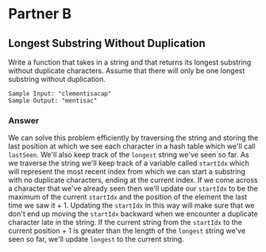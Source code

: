 # Partner B

## Longest Substring Without Duplication

Write a function that takes in a string and that returns its longest substring without duplicate characters.  Assume that there will only be one longest substring without duplication.

```
Sample Input: "clementisacap"
Sample Output: "mentisac"
```

### Answer
We can solve this problem efficiently by traversing the string and storing the last position at which we see each character in a hash table which we'll call `lastSeen`.  We'll also keep track of the `longest` string we've seen so far.  As we traverse the string we'll keep track of a variable called `startIdx` which will represent the most recent index from which we can start a substring with no duplicate characters, ending at the current index.  If we come across a character that we've already seen then we'll update our `startIdx` to be the maximum of the current `startIdx` and the position of the element the last time we saw it + 1.  Updating the `startIdx` in this way will make sure that we don't end up moving the `startIdx` backward when we encounter a duplicate character late in the string.  If the current string from the `startIdx` to the current position + 1 is greater than the length of the `longest` string we've seen so far, we'll update `longest` to the current string.
